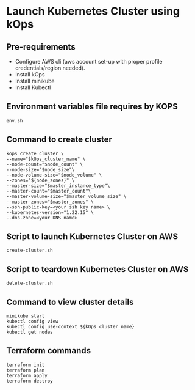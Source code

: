 # Launch Kubernetes Cluster using kOps

## Pre-requirements
- Configure AWS cli (aws account set-up with proper profile credentials/region needed).
- Install kOps
- Install minikube
- Install Kubectl

## Environment variables file requires by KOPS
```shell
env.sh
```
## Command to create cluster
```
kops create cluster \
--name="$kOps_cluster_name" \
--node-count="$node_count" \
--node-size="$node_size"\
--node-volume-size="$node_volume" \
--zones="${node_zones}" \
--master-size="$master_instance_type"\
--master-count="$master_count"\
--master-volume-size="$master_volume_size" \
--master-zones="$master_zones" \
--ssh-public-key=<your ssh key name> \
--kubernetes-version="1.22.15" \
--dns-zone=<your DNS name>
```

## Script to launch Kubernetes Cluster on AWS
```
create-cluster.sh
```

## Script to teardown Kubernetes Cluster on AWS
```shell
delete-cluster.sh
```
## Command to view cluster details
```
minikube start
kubectl config view
kubectl config use-context ${kOps_cluster_name}
kubectl get nodes
```

## Terraform commands
```shell
terraform init
terraform plan
terraform apply
terraform destroy
```
